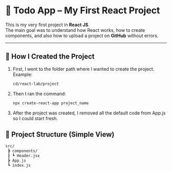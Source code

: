 # 📝 Todo App – My First React Project

This is my very first project in **React JS**.  
The main goal was to understand how React works, how to create components, and also how to upload a project on **GitHub** without errors.  

---

## 🚀 How I Created the Project

1. First, I went to the folder path where I wanted to create the project.  
   Example:  
   ```bash
   cd/react-lab/project
   
2. Then I ran the command:
   ```bash
   npx create-react-app project_name

3. After the project was created, I removed all the default code from App.js so I could start fresh.

## 📂 Project Structure (Simple View)
   ```bash
  src/
    ┣ components/
    ┃ ┗ Header.jsx
    ┣ App.js
    ┗ index.js
